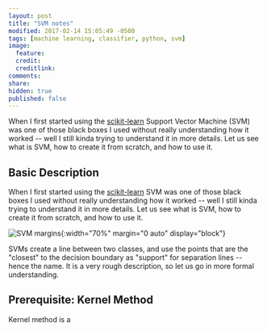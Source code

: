 ```yaml
---
layout: post
title: "SVM notes"
modified: 2017-02-14 15:05:49 -0500
tags: [machine learning, classifier, python, svm]
image:
  feature: 
  credit: 
  creditlink: 
comments: 
share: 
hidden: true
published: false
---
```


When I first started using the [scikit-learn](http://scikit-learn.org/stable/)
Support Vector Machine (SVM) was one of those black boxes I used without really understanding how it 
worked -- well I still kinda trying to understand it in more details. Let us
see what is SVM, how to create it from scratch, and how to use it.

## Basic Description

When I first started using the [scikit-learn](http://scikit-learn.org/stable/) SVM was one of those black boxes I used without really understanding how it worked -- well I still kinda trying to understand it in more details. Let us see what is SVM, how to create it from scratch, and how to use it.

![SVM margins](http://scikit-learn.org/stable/_images/sphx_glr_plot_separating_hyperplane_0011.png){:width="70%" margin="0 auto" display="block"} 

SVMs create a line between two classes, and use the points that are the "closest" to the decision boundary as "support" for separation lines -- hence the name. It is a very rough description, so let us go in more formal understanding.

## Prerequisite: Kernel Method

Kernel method is a 
